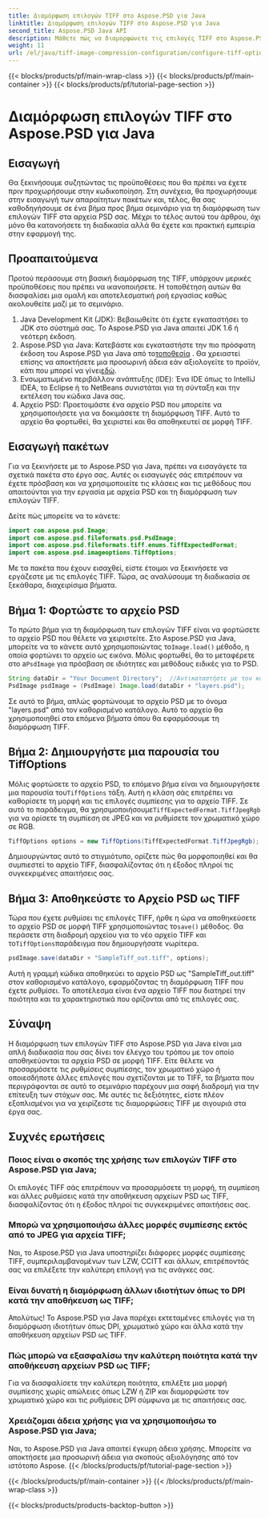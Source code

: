 ```yaml
---
title: Διαμόρφωση επιλογών TIFF στο Aspose.PSD για Java
linktitle: Διαμόρφωση επιλογών TIFF στο Aspose.PSD για Java
second_title: Aspose.PSD Java API
description: Μάθετε πώς να διαμορφώνετε τις επιλογές TIFF στο Aspose.PSD για Java με έναν οδηγό βήμα προς βήμα. Κατακτήστε τον χειρισμό εικόνας αποθηκεύοντας αρχεία PSD ως TIFF υψηλής ποιότητας.
weight: 11
url: /el/java/tiff-image-compression-configuration/configure-tiff-options/
---
```


{{< blocks/products/pf/main-wrap-class >}}
{{< blocks/products/pf/main-container >}}
{{< blocks/products/pf/tutorial-page-section >}}

# Διαμόρφωση επιλογών TIFF στο Aspose.PSD για Java

## Εισαγωγή

Θα ξεκινήσουμε συζητώντας τις προϋποθέσεις που θα πρέπει να έχετε πριν προχωρήσουμε στην κωδικοποίηση. Στη συνέχεια, θα προχωρήσουμε στην εισαγωγή των απαραίτητων πακέτων και, τέλος, θα σας καθοδηγήσουμε σε ένα βήμα προς βήμα σεμινάριο για τη διαμόρφωση των επιλογών TIFF στα αρχεία PSD σας. Μέχρι το τέλος αυτού του άρθρου, όχι μόνο θα κατανοήσετε τη διαδικασία αλλά θα έχετε και πρακτική εμπειρία στην εφαρμογή της.

## Προαπαιτούμενα

Προτού περάσουμε στη βασική διαμόρφωση της TIFF, υπάρχουν μερικές προϋποθέσεις που πρέπει να ικανοποιήσετε. Η τοποθέτηση αυτών θα διασφαλίσει μια ομαλή και αποτελεσματική ροή εργασίας καθώς ακολουθείτε μαζί με το σεμινάριο.

1. Java Development Kit (JDK): Βεβαιωθείτε ότι έχετε εγκαταστήσει το JDK στο σύστημά σας. Το Aspose.PSD για Java απαιτεί JDK 1.6 ή νεότερη έκδοση.
2.  Aspose.PSD για Java: Κατεβάστε και εγκαταστήστε την πιο πρόσφατη έκδοση του Aspose.PSD για Java από το[τοποθεσία](https://releases.aspose.com/psd/java/) . Θα χρειαστεί επίσης να αποκτήσετε μια προσωρινή άδεια εάν αξιολογείτε το προϊόν, κάτι που μπορεί να γίνει[εδώ](https://purchase.aspose.com/temporary-license/).
3. Ενσωματωμένο περιβάλλον ανάπτυξης (IDE): Ένα IDE όπως το IntelliJ IDEA, το Eclipse ή το NetBeans συνιστάται για τη σύνταξη και την εκτέλεση του κώδικα Java σας.
4. Αρχείο PSD: Προετοιμάστε ένα αρχείο PSD που μπορείτε να χρησιμοποιήσετε για να δοκιμάσετε τη διαμόρφωση TIFF. Αυτό το αρχείο θα φορτωθεί, θα χειριστεί και θα αποθηκευτεί σε μορφή TIFF.

## Εισαγωγή πακέτων

Για να ξεκινήσετε με το Aspose.PSD για Java, πρέπει να εισαγάγετε τα σχετικά πακέτα στο έργο σας. Αυτές οι εισαγωγές σάς επιτρέπουν να έχετε πρόσβαση και να χρησιμοποιείτε τις κλάσεις και τις μεθόδους που απαιτούνται για την εργασία με αρχεία PSD και τη διαμόρφωση των επιλογών TIFF.

Δείτε πώς μπορείτε να το κάνετε:

```java
import com.aspose.psd.Image;
import com.aspose.psd.fileformats.psd.PsdImage;
import com.aspose.psd.fileformats.tiff.enums.TiffExpectedFormat;
import com.aspose.psd.imageoptions.TiffOptions;
```

Με τα πακέτα που έχουν εισαχθεί, είστε έτοιμοι να ξεκινήσετε να εργάζεστε με τις επιλογές TIFF. Τώρα, ας αναλύσουμε τη διαδικασία σε ξεκάθαρα, διαχειρίσιμα βήματα.

## Βήμα 1: Φορτώστε το αρχείο PSD

 Το πρώτο βήμα για τη διαμόρφωση των επιλογών TIFF είναι να φορτώσετε το αρχείο PSD που θέλετε να χειριστείτε. Στο Aspose.PSD για Java, μπορείτε να το κάνετε αυτό χρησιμοποιώντας το`Image.load()` μέθοδο, η οποία φορτώνει το αρχείο ως εικόνα. Μόλις φορτωθεί, θα το μεταφέρετε στο a`PsdImage` για πρόσβαση σε ιδιότητες και μεθόδους ειδικές για το PSD.

```java
String dataDir = "Your Document Directory";  //Αντικαταστήστε με τον κατάλογο αρχείων σας
PsdImage psdImage = (PsdImage) Image.load(dataDir + "layers.psd");
```

Σε αυτό το βήμα, απλώς φορτώνουμε το αρχείο PSD με το όνομα "layers.psd" από τον καθορισμένο κατάλογο. Αυτό το αρχείο θα χρησιμοποιηθεί στα επόμενα βήματα όπου θα εφαρμόσουμε τη διαμόρφωση TIFF.

## Βήμα 2: Δημιουργήστε μια παρουσία του TiffOptions

 Μόλις φορτώσετε το αρχείο PSD, το επόμενο βήμα είναι να δημιουργήσετε μια παρουσία του`TiffOptions` τάξη. Αυτή η κλάση σάς επιτρέπει να καθορίσετε τη μορφή και τις επιλογές συμπίεσης για το αρχείο TIFF. Σε αυτό το παράδειγμα, θα χρησιμοποιήσουμε`TiffExpectedFormat.TiffJpegRgb` για να ορίσετε τη συμπίεση σε JPEG και να ρυθμίσετε τον χρωματικό χώρο σε RGB.

```java
TiffOptions options = new TiffOptions(TiffExpectedFormat.TiffJpegRgb);
```

Δημιουργώντας αυτό το στιγμιότυπο, ορίζετε πώς θα μορφοποιηθεί και θα συμπιεστεί το αρχείο TIFF, διασφαλίζοντας ότι η έξοδος πληροί τις συγκεκριμένες απαιτήσεις σας.

## Βήμα 3: Αποθηκεύστε το Αρχείο PSD ως TIFF

 Τώρα που έχετε ρυθμίσει τις επιλογές TIFF, ήρθε η ώρα να αποθηκεύσετε το αρχείο PSD σε μορφή TIFF χρησιμοποιώντας το`save()` μέθοδος. Θα περάσετε στη διαδρομή αρχείου για το νέο αρχείο TIFF και το`TiffOptions`παράδειγμα που δημιουργήσατε νωρίτερα.

```java
psdImage.save(dataDir + "SampleTiff_out.tiff", options);
```

Αυτή η γραμμή κώδικα αποθηκεύει το αρχείο PSD ως "SampleTiff_out.tiff" στον καθορισμένο κατάλογο, εφαρμόζοντας τη διαμόρφωση TIFF που έχετε ρυθμίσει. Το αποτέλεσμα είναι ένα αρχείο TIFF που διατηρεί την ποιότητα και τα χαρακτηριστικά που ορίζονται από τις επιλογές σας.

## Σύναψη

Η διαμόρφωση των επιλογών TIFF στο Aspose.PSD για Java είναι μια απλή διαδικασία που σας δίνει τον έλεγχο του τρόπου με τον οποίο αποθηκεύονται τα αρχεία PSD σε μορφή TIFF. Είτε θέλετε να προσαρμόσετε τις ρυθμίσεις συμπίεσης, τον χρωματικό χώρο ή οποιεσδήποτε άλλες επιλογές που σχετίζονται με το TIFF, τα βήματα που περιγράφονται σε αυτό το σεμινάριο παρέχουν μια σαφή διαδρομή για την επίτευξη των στόχων σας. Με αυτές τις δεξιότητες, είστε πλέον εξοπλισμένοι για να χειρίζεστε τις διαμορφώσεις TIFF με σιγουριά στα έργα σας.

## Συχνές ερωτήσεις

### Ποιος είναι ο σκοπός της χρήσης των επιλογών TIFF στο Aspose.PSD για Java;
Οι επιλογές TIFF σάς επιτρέπουν να προσαρμόσετε τη μορφή, τη συμπίεση και άλλες ρυθμίσεις κατά την αποθήκευση αρχείων PSD ως TIFF, διασφαλίζοντας ότι η έξοδος πληροί τις συγκεκριμένες απαιτήσεις σας.

### Μπορώ να χρησιμοποιήσω άλλες μορφές συμπίεσης εκτός από το JPEG για αρχεία TIFF;
Ναι, το Aspose.PSD για Java υποστηρίζει διάφορες μορφές συμπίεσης TIFF, συμπεριλαμβανομένων των LZW, CCITT και άλλων, επιτρέποντάς σας να επιλέξετε την καλύτερη επιλογή για τις ανάγκες σας.

### Είναι δυνατή η διαμόρφωση άλλων ιδιοτήτων όπως το DPI κατά την αποθήκευση ως TIFF;
Απολύτως! Το Aspose.PSD για Java παρέχει εκτεταμένες επιλογές για τη διαμόρφωση ιδιοτήτων όπως DPI, χρωματικό χώρο και άλλα κατά την αποθήκευση αρχείων PSD ως TIFF.

### Πώς μπορώ να εξασφαλίσω την καλύτερη ποιότητα κατά την αποθήκευση αρχείων PSD ως TIFF;
Για να διασφαλίσετε την καλύτερη ποιότητα, επιλέξτε μια μορφή συμπίεσης χωρίς απώλειες όπως LZW ή ZIP και διαμορφώστε τον χρωματικό χώρο και τις ρυθμίσεις DPI σύμφωνα με τις απαιτήσεις σας.

### Χρειάζομαι άδεια χρήσης για να χρησιμοποιήσω το Aspose.PSD για Java;
Ναι, το Aspose.PSD για Java απαιτεί έγκυρη άδεια χρήσης. Μπορείτε να αποκτήσετε μια προσωρινή άδεια για σκοπούς αξιολόγησης από τον ιστότοπο Aspose.
{{< /blocks/products/pf/tutorial-page-section >}}

{{< /blocks/products/pf/main-container >}}
{{< /blocks/products/pf/main-wrap-class >}}

{{< blocks/products/products-backtop-button >}}
